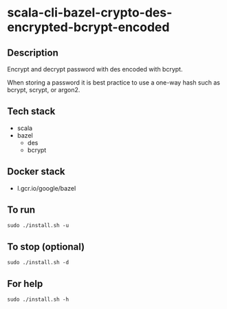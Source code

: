 # scala-cli-bazel-crypto-des-encrypted-bcrypt-encoded

## Description
Encrypt and decrypt password with des
encoded with bcrypt.

When storing a password it is best practice
to use a one-way hash such as bcrypt, scrypt,
or argon2.

## Tech stack
- scala
- bazel
  - des
  - bcrypt

## Docker stack
- l.gcr.io/google/bazel

## To run
`sudo ./install.sh -u`

## To stop (optional)
`sudo ./install.sh -d`

## For help
`sudo ./install.sh -h`
